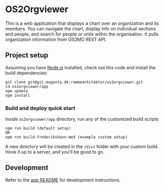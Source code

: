 # OS2Orgviewer

This is a web application that displays a chart over an organization and its members.
You can navigate the chart, display info on individual sections and people, and search for people or units within the organisation.
It pulls organization information from OS2MO REST API.

## Project setup
Assuming you have [Node.js](https://nodejs.org/en/) installed, check out this code and install the build dependencies:
```
git clone git@git.magenta.dk:rammearkitektur/os2orgviewer.git
cd os2orgviewer/app
npm update
npm install
```

### Build and deploy quick start
Inside `os2orgviewer/app` directory, run any of the customized build scripts
```
npm run build (default setup)
OR 
npm run build-frederikshavn-med (example custom setup)
```

A new directory will be created in the `/dist` folder with your custom build. Hook it up to a server, and you'll be good to go.


## Development
Refer to the [app README](app/README.md) for development instructions.